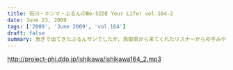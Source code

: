 ```yaml
---
title: 石川・ホンマ・ぶるんのBe-SIDE Your Life! vol.164-2
date: June 23, 2009
tags: ['2009', 'June 2009', 'vol.164']
draft: false
summary: 急ぎで出てきたぶるんサンでしたが、鳥取県から来てくれたリスナーからの手みやげを広げての収録となりました。１００人以上は三田の「クロワッサン」には訪れているのではないでしょうか。NAMAE
---
```


http://project-phi.ddo.jp/ishikawa/ishikawa164_2.mp3
